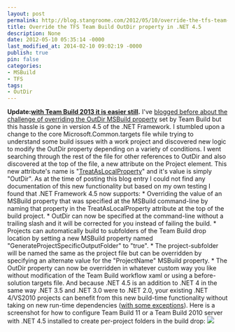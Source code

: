 ```yaml
---
layout: post
permalink: http://blog.stangroome.com/2012/05/10/override-the-tfs-team-build-outdir-property-net-4-5/
title: Override the TFS Team Build OutDir property in .NET 4.5
description: None
date: 2012-05-10 05:35:14 -0000
last_modified_at: 2014-02-10 09:02:19 -0000
publish: true
pin: false
categories:
- MSBuild
- TFS
tags:
- OutDir
---
```

**Update:[with Team Build 2013 it is easier still](http://blog.stangroome.com/2014/02/10/override-the-tfs-team-build-outdir-property-in-tfs-2013/ "Override the TFS Team Build OutDir property in TFS 2013").** I've [blogged before about the challenge of overriding the OutDir MSBuild property](http://blog.codeassassin.com/2012/02/03/override-the-tfs-team-build-outdir-property/) set by Team Build but this hassle is gone in version 4.5 of the .NET Framework. I stumbled upon a change to the core Microsoft.Common.targets file while trying to understand some build issues with a work project and discovered new logic to modify the OutDir property depending on a variety of conditions. I went searching through the rest of the file for other references to OutDir and also discovered at the top of the file, a new attribute on the Project element. This new attribute's name is "[TreatAsLocalProperty](http://msdn.microsoft.com/en-us/library/bcxfsh87\(v=vs.110\).aspx)" and it's value is simply "OutDir". As at the time of posting this blog entry I could not find any documentation of this new functionality but based on my own testing I found that .NET Framework 4.5 now supports:
    * Overriding the value of an MSBuild property that was specified at the MSBuild command-line by naming that property in the TreatAsLocalProperty attribute at the top of the build project.
    * OutDir can now be specified at the command-line without a trailing slash and it will be corrected for you instead of failing the build.
    * Projects can automatically build to subfolders of the Team Build drop location by setting a new MSBuild property named "GenerateProjectSpecificOutputFolder" to "true".
    * The project-subfolder will be named the same as the project file but can be overridden by specifying an alternate value for the "ProjectName" MSBuild property.
    * The OutDir property can now be overridden in whatever custom way you like without modification of the Team Build workflow xaml or using a before-solution targets file.
And because .NET 4.5 is an addition to .NET 4 in the same way .NET 3.5 and .NET 3.0 were to .NET 2.0, your existing .NET 4/VS2010 projects can benefit from this new build-time functionality without taking on new run-time dependencies ([with some exceptions](http://msdn.microsoft.com/en-us/library/hh367887\(v=vs.110\).aspx)). Here is a screenshot for how to configure Team Build 11 or a Team Build 2010 server with .NET 4.5 installed to create per-project folders in the build drop: [![](http://blog.stangroome.com/wp-content/uploads/2012/05/generateprojectspecificoutputfolder.png)](http://blog.stangroome.com/wp-content/uploads/2012/05/generateprojectspecificoutputfolder.png)
